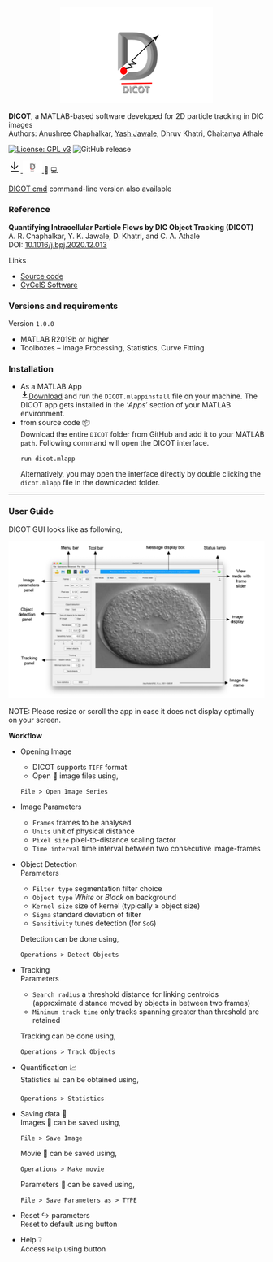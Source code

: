 
<p align="center">
<img src="res/dicot_highres_t.png" width="300"/>
</p>

__DICOT__, a MATLAB-based software developed for 2D particle tracking in DIC images  
Authors: Anushree Chaphalkar, [Yash Jawale](@ykjawale), Dhruv Khatri, Chaitanya Athale

[![License: GPL v3](https://img.shields.io/badge/License-GPLv3-blue.svg?style=for-the-badge&color=brightgreen&logo=appveyor)](https://www.gnu.org/licenses/gpl-3.0?style=for-the-badge)
![GitHub release](https://img.shields.io/github/v/release/ykjawale/DICOT?style=for-the-badge)

<a href="https://github.com/CyCelsLab/DICOT/archive/master.zip"> <svg xmlns="http://www.w3.org/2000/svg" viewBox="0 0 24 24" width="24" height="24"><path d="M4.97 11.03a.75.75 0 111.06-1.06L11 14.94V2.75a.75.75 0 011.5 0v12.19l4.97-4.97a.75.75 0 111.06 1.06l-6.25 6.25a.75.75 0 01-1.06 0l-6.25-6.25zm-.22 9.47a.75.75 0 000 1.5h14.5a.75.75 0 000-1.5H4.75z"></path></svg> <img src="res/dicot_highres_t.png" height="24"/> </a> :microscope: :computer:

[DICOT cmd](https://github.com/CyCelsLab/DICOT_cmd) command-line version also available

### Reference
__Quantifying Intracellular Particle Flows by DIC Object Tracking (DICOT)__  
A. R. Chaphalkar, Y. K. Jawale, D. Khatri, and C. A. Athale  
DOI: [10.1016/j.bpj.2020.12.013](https://doi.org/10.1016/j.bpj.2020.12.013)

Links
 * [Source code](https://github.com/CyCelsLab/DICOT)  
 * [CyCelS Software](http://www.iiserpune.ac.in/~cathale/?page_id=366)  

### Versions and requirements
Version `1.0.0`  
 * MATLAB R2019b or higher  
 * Toolboxes – Image Processing, Statistics, Curve Fitting  

### Installation
 * As a MATLAB App  
    <svg xmlns="http://www.w3.org/2000/svg" viewBox="0 0 16 16" width="16" height="16"><path fill-rule="evenodd" d="M7.47 10.78a.75.75 0 001.06 0l3.75-3.75a.75.75 0 00-1.06-1.06L8.75 8.44V1.75a.75.75 0 00-1.5 0v6.69L4.78 5.97a.75.75 0 00-1.06 1.06l3.75 3.75zM3.75 13a.75.75 0 000 1.5h8.5a.75.75 0 000-1.5h-8.5z"></path><a href="https://github.com/CyCelsLab/DICOT/archive/master.zip"></a></svg><a class="github-button" href="https://github.com/CyCelsLab/DICOT/archive/master.zip" data-icon="octicon-download" aria-label="Download CyCelsLab/DICOT on GitHub">Download</a> and run the `DICOT.mlappinstall` file on your machine. The DICOT app gets installed in the ‘_Apps_’ section of your MATLAB environment.
 * from source code :package:    
    Download the entire `DICOT` folder from GitHub and add it to your MATLAB `path`.
    Following command will open the DICOT interface.
    ```
    run dicot.mlapp
    ```
    Alternatively, you may open the interface directly by double clicking the `dicot.mlapp` file in the downloaded folder.  

-----

### User Guide

DICOT GUI looks like as following,
<p align="center">
<img src="res/GUI_snap.png" width="800"/>
<p>NOTE: Please resize or scroll the app in case it does not display optimally on your screen. </p>
</p>

__Workflow__
* Opening Image  
    * DICOT supports `TIFF` format
    * Open :open_file_folder: image files using,
    ```
    File > Open Image Series
    ```
* Image Parameters  
    * `Frames` frames to be analysed
    * `Units` unit of physical distance
    * `Pixel size` pixel-to-distance scaling factor
    * `Time interval` time interval between two consecutive image-frames
* Object Detection  
    Parameters
    * `Filter type` segmentation filter choice
    * `Object type` _White_ or _Black_ on background
    * `Kernel size` size of kernel (typically ≥ object size)
    * `Sigma` standard deviation of filter
    * `Sensitivity` tunes detection (for `SoG`)  
    
    Detection can be done using,
    ```
    Operations > Detect Objects
    ```
* Tracking  
    Parameters
    * `Search radius` a threshold distance for linking centroids (approximate distance moved by objects in between two frames)
    * `Minimum track time` only tracks spanning greater than threshold are retained  
    
    Tracking can be done using,
    ```
    Operations > Track Objects
    ```
* Quantification  :chart_with_upwards_trend:  
    Statistics :bar_chart: can be obtained using,
    ```
    Operations > Statistics
    ```
* Saving data :floppy_disk:  
    Images :page_with_curl: can be saved using,
    ```
    File > Save Image
    ```
    Movie :cinema: can be saved using,
    ```
    Operations > Make movie
    ```
    Parameters :memo: can be saved using,
    ```
    File > Save Parameters as > TYPE
    ```
* Reset :arrow_right_hook: parameters  
    Reset to default using button
* Help :grey_question:  
    Access `Help` using button
  
